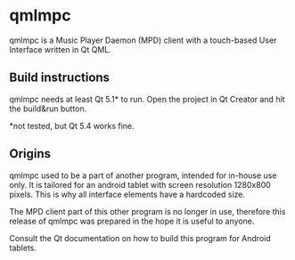 # qmlmpc

qmlmpc is a Music Player Daemon (MPD) client with a touch-based User Interface written in Qt QML.

## Build instructions

qmlmpc needs at least Qt 5.1* to run. Open the project in Qt Creator and hit the build&run button.

*not tested, but Qt 5.4 works fine.

## Origins

qmlmpc used to be a part of another program, intended for in-house use only.
It is tailored for an android tablet with screen resolution 1280x800 pixels. This is why all interface elements have a hardcoded size.

The MPD client part of this other program is no longer in use, therefore this release of qmlmpc was prepared in the hope it is useful to anyone.

Consult the Qt documentation on how to build this program for Android tablets.
